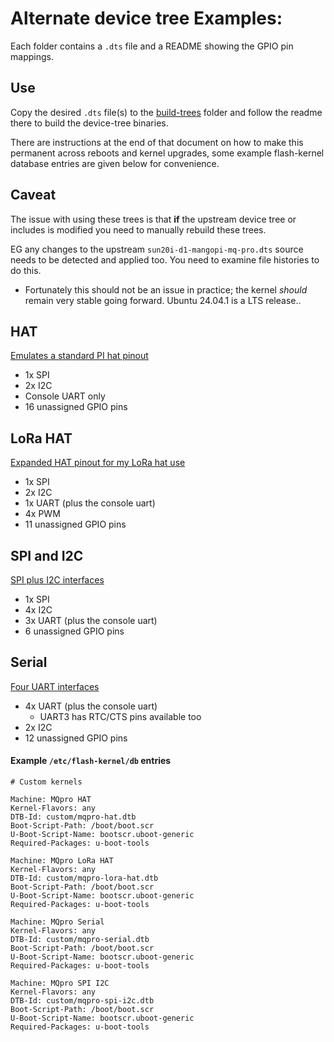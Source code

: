 # Alternate device tree Examples:
Each folder contains a `.dts` file and a README showing the GPIO pin mappings.

## Use
Copy the desired `.dts` file(s) to the [build-trees](../build-trees) folder and follow the readme there to build the device-tree binaries.

There are instructions at the end of that document on how to make this permanent across reboots and kernel upgrades, some example flash-kernel database entries are given below for convenience.

## Caveat
The issue with using these trees is that **if** the upstream device tree or includes is modified you need to manually rebuild these trees.

EG any changes to the upstream `sun20i-d1-mangopi-mq-pro.dts` source needs to be detected and applied too. You need to examine file histories to do this.
- Fortunately this should not be an issue in practice; the kernel *should* remain very stable going forward. Ubuntu 24.04.1 is a LTS release..

## HAT
[Emulates a standard PI hat pinout](./hat)
* 1x SPI
* 2x I2C
* Console UART only
* 16 unassigned GPIO pins

## LoRa HAT
[Expanded HAT pinout for my LoRa hat use](./lora-hat)
* 1x SPI
* 2x I2C
* 1x UART (plus the console uart)
* 4x PWM
* 11 unassigned GPIO pins

## SPI and I2C
[SPI plus I2C interfaces](./spi-i2c)
* 1x SPI
* 4x I2C
* 3x UART (plus the console uart)
* 6 unassigned GPIO pins

## Serial
[Four UART interfaces](./serial)
* 4x UART (plus the console uart)
  * UART3 has RTC/CTS pins available too
* 2x I2C
* 12 unassigned GPIO pins

#### Example `/etc/flash-kernel/db` entries
```text
# Custom kernels

Machine: MQpro HAT
Kernel-Flavors: any
DTB-Id: custom/mqpro-hat.dtb
Boot-Script-Path: /boot/boot.scr
U-Boot-Script-Name: bootscr.uboot-generic
Required-Packages: u-boot-tools

Machine: MQpro LoRa HAT
Kernel-Flavors: any
DTB-Id: custom/mqpro-lora-hat.dtb
Boot-Script-Path: /boot/boot.scr
U-Boot-Script-Name: bootscr.uboot-generic
Required-Packages: u-boot-tools

Machine: MQpro Serial
Kernel-Flavors: any
DTB-Id: custom/mqpro-serial.dtb
Boot-Script-Path: /boot/boot.scr
U-Boot-Script-Name: bootscr.uboot-generic
Required-Packages: u-boot-tools

Machine: MQpro SPI I2C
Kernel-Flavors: any
DTB-Id: custom/mqpro-spi-i2c.dtb
Boot-Script-Path: /boot/boot.scr
U-Boot-Script-Name: bootscr.uboot-generic
Required-Packages: u-boot-tools
```
